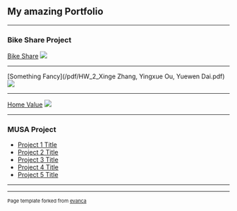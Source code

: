 ## My amazing Portfolio

---

### Bike Share Project 

[Bike Share](/sample_page)
<img src="images/dummy_thumbnail.jpg?raw=true"/>

---
[Something Fancy](/pdf/HW_2_Xinge Zhang, Yingxue Ou, Yuewen Dai.pdf)
<img src="images/dummy_thumbnail.jpg?raw=true"/>

---
[Home Value](http://example.com/)
<img src="images/dummy_thumbnail.jpg?raw=true"/>

---

### MUSA Project

- [Project 1 Title](http://example.com/)
- [Project 2 Title](http://example.com/)
- [Project 3 Title](http://example.com/)
- [Project 4 Title](http://example.com/)
- [Project 5 Title](http://example.com/)

---




---
<p style="font-size:11px">Page template forked from <a href="https://github.com/evanca/quick-portfolio">evanca</a></p>
<!-- Remove above link if you don't want to attibute -->

